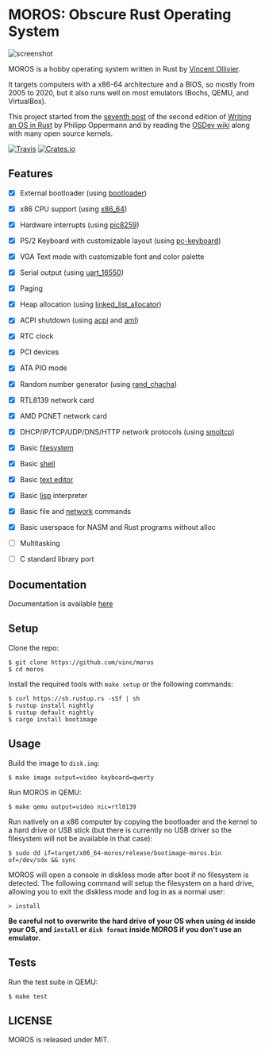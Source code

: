 # MOROS: Obscure Rust Operating System

![screenshot](doc/moros.png)

MOROS is a hobby operating system written in Rust by [Vincent Ollivier](https://vinc.cc).

It targets computers with a x86-64 architecture and a BIOS, so mostly from 2005
to 2020, but it also runs well on most emulators (Bochs, QEMU, and VirtualBox).

This project started from the [seventh post][1] of the second edition of
[Writing an OS in Rust][2] by Philipp Oppermann and by reading the
[OSDev wiki][3] along with many open source kernels.

[![Travis](https://img.shields.io/travis/vinc/moros/master.svg)](https://travis-ci.org/vinc/moros/branches)
[![Crates.io](https://img.shields.io/crates/v/moros.svg)](https://crates.io/crates/moros)

## Features

- [x] External bootloader (using [bootloader](https://github.com/rust-osdev/bootloader))
- [x] x86 CPU support (using [x86_64](https://crates.io/crates/x86_64))
- [x] Hardware interrupts (using [pic8259](https://crates.io/crates/pic8259))
- [x] PS/2 Keyboard with customizable layout (using [pc-keyboard](https://crates.io/crates/pc-keyboard))
- [x] VGA Text mode with customizable font and color palette
- [x] Serial output (using [uart_16550](https://crates.io/crates/uart_16550))
- [x] Paging
- [x] Heap allocation (using [linked_list_allocator](https://crates.io/crates/linked_list_allocator))
- [x] ACPI shutdown (using [acpi](https://crates.io/crates/acpi) and [aml](https://crates.io/crates/aml))
- [x] RTC clock
- [x] PCI devices
- [x] ATA PIO mode
- [x] Random number generator (using [rand_chacha](https://crates.io/crates/rand_chacha))
- [x] RTL8139 network card
- [x] AMD PCNET network card
- [x] DHCP/IP/TCP/UDP/DNS/HTTP network protocols (using [smoltcp](https://crates.io/crates/smoltcp))
- [x] Basic [filesystem](doc/filesystem.md)
- [x] Basic [shell](doc/shell.md)
- [x] Basic [text editor](doc/editor.md)
- [x] Basic [lisp](doc/lisp.md) interpreter
- [x] Basic file and [network](doc/network.md) commands
- [x] Basic userspace for NASM and Rust programs without alloc
- [ ] Multitasking
- [ ] C standard library port


## Documentation

Documentation is available [here](doc/index.md)


## Setup

Clone the repo:

    $ git clone https://github.com/vinc/moros
    $ cd moros

Install the required tools with `make setup` or the following commands:

    $ curl https://sh.rustup.rs -sSf | sh
    $ rustup install nightly
    $ rustup default nightly
    $ cargo install bootimage


## Usage

Build the image to `disk.img`:

    $ make image output=video keyboard=qwerty

Run MOROS in QEMU:

    $ make qemu output=video nic=rtl8139

Run natively on a x86 computer by copying the bootloader and the kernel to a
hard drive or USB stick (but there is currently no USB driver so the filesystem
will not be available in that case):

    $ sudo dd if=target/x86_64-moros/release/bootimage-moros.bin of=/dev/sdx && sync

MOROS will open a console in diskless mode after boot if no filesystem is
detected. The following command will setup the filesystem on a hard drive,
allowing you to exit the diskless mode and log in as a normal user:

    > install

**Be careful not to overwrite the hard drive of your OS when using `dd` inside
your OS, and `install` or `disk format` inside MOROS if you don't use an
emulator.**


## Tests

Run the test suite in QEMU:

    $ make test


## LICENSE

MOROS is released under MIT.

[1]: https://github.com/phil-opp/blog_os/tree/post-07
[2]: https://os.phil-opp.com
[3]: https://wiki.osdev.org
